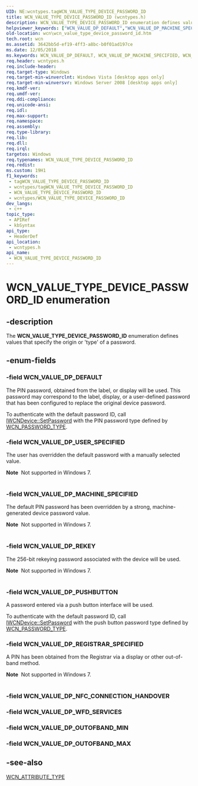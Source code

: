 ```yaml
---
UID: NE:wcntypes.tagWCN_VALUE_TYPE_DEVICE_PASSWORD_ID
title: WCN_VALUE_TYPE_DEVICE_PASSWORD_ID (wcntypes.h)
description: WCN_VALUE_TYPE_DEVICE_PASSWORD_ID enumeration defines values that specify the origin or 'type' of a password.
helpviewer_keywords: ["WCN_VALUE_DP_DEFAULT","WCN_VALUE_DP_MACHINE_SPECIFIED","WCN_VALUE_DP_PUSHBUTTON","WCN_VALUE_DP_REGISTRAR_SPECIFIED","WCN_VALUE_DP_REKEY","WCN_VALUE_DP_USER_SPECIFIED","WCN_VALUE_TYPE_DEVICE_PASSWORD_ID","WCN_VALUE_TYPE_DEVICE_PASSWORD_ID enumeration [Windows Connect Now]","wcn.wcn_value_type_device_password_id","wcntypes/WCN_VALUE_DP_DEFAULT","wcntypes/WCN_VALUE_DP_MACHINE_SPECIFIED","wcntypes/WCN_VALUE_DP_PUSHBUTTON","wcntypes/WCN_VALUE_DP_REGISTRAR_SPECIFIED","wcntypes/WCN_VALUE_DP_REKEY","wcntypes/WCN_VALUE_DP_USER_SPECIFIED","wcntypes/WCN_VALUE_TYPE_DEVICE_PASSWORD_ID"]
old-location: wcn\wcn_value_type_device_password_id.htm
tech.root: wcn
ms.assetid: 3642bb5d-ef19-4ff3-a8bc-b0f01ad197ce
ms.date: 12/05/2018
ms.keywords: WCN_VALUE_DP_DEFAULT, WCN_VALUE_DP_MACHINE_SPECIFIED, WCN_VALUE_DP_PUSHBUTTON, WCN_VALUE_DP_REGISTRAR_SPECIFIED, WCN_VALUE_DP_REKEY, WCN_VALUE_DP_USER_SPECIFIED, WCN_VALUE_TYPE_DEVICE_PASSWORD_ID, WCN_VALUE_TYPE_DEVICE_PASSWORD_ID enumeration [Windows Connect Now], wcn.wcn_value_type_device_password_id, wcntypes/WCN_VALUE_DP_DEFAULT, wcntypes/WCN_VALUE_DP_MACHINE_SPECIFIED, wcntypes/WCN_VALUE_DP_PUSHBUTTON, wcntypes/WCN_VALUE_DP_REGISTRAR_SPECIFIED, wcntypes/WCN_VALUE_DP_REKEY, wcntypes/WCN_VALUE_DP_USER_SPECIFIED, wcntypes/WCN_VALUE_TYPE_DEVICE_PASSWORD_ID
req.header: wcntypes.h
req.include-header: 
req.target-type: Windows
req.target-min-winverclnt: Windows Vista [desktop apps only]
req.target-min-winversvr: Windows Server 2008 [desktop apps only]
req.kmdf-ver: 
req.umdf-ver: 
req.ddi-compliance: 
req.unicode-ansi: 
req.idl: 
req.max-support: 
req.namespace: 
req.assembly: 
req.type-library: 
req.lib: 
req.dll: 
req.irql: 
targetos: Windows
req.typenames: WCN_VALUE_TYPE_DEVICE_PASSWORD_ID
req.redist: 
ms.custom: 19H1
f1_keywords:
 - tagWCN_VALUE_TYPE_DEVICE_PASSWORD_ID
 - wcntypes/tagWCN_VALUE_TYPE_DEVICE_PASSWORD_ID
 - WCN_VALUE_TYPE_DEVICE_PASSWORD_ID
 - wcntypes/WCN_VALUE_TYPE_DEVICE_PASSWORD_ID
dev_langs:
 - c++
topic_type:
 - APIRef
 - kbSyntax
api_type:
 - HeaderDef
api_location:
 - wcntypes.h
api_name:
 - WCN_VALUE_TYPE_DEVICE_PASSWORD_ID
---
```


# WCN_VALUE_TYPE_DEVICE_PASSWORD_ID enumeration


## -description

The <b>WCN_VALUE_TYPE_DEVICE_PASSWORD_ID</b> enumeration defines values that specify the origin or 'type' of a password.

## -enum-fields

### -field WCN_VALUE_DP_DEFAULT

The PIN password, obtained from the label, or
display will be used. This password may correspond to the label, display, or a user-defined password that has been
configured to replace the original device password.


To authenticate with the default password ID, call <a href="/windows/desktop/api/wcndevice/nf-wcndevice-iwcndevice-setpassword">IWCNDevice::SetPassword</a> with the PIN password type defined by <a href="/windows/desktop/api/wcndevice/ne-wcndevice-wcn_password_type">WCN_PASSWORD_TYPE</a>.

### -field WCN_VALUE_DP_USER_SPECIFIED

The user has overridden the default password with a manually selected value.


<div class="alert"><b>Note</b>  Not supported in Windows 7.</div>
<div> </div>

### -field WCN_VALUE_DP_MACHINE_SPECIFIED

The default PIN password has been overridden by a strong, machine-generated
device password value. 

<div class="alert"><b>Note</b>  Not supported in Windows 7.</div>
<div> </div>

### -field WCN_VALUE_DP_REKEY

The 256-bit rekeying password
associated with the device will be used.

<div class="alert"><b>Note</b>  Not supported in Windows 7.</div>
<div> </div>

### -field WCN_VALUE_DP_PUSHBUTTON

A password entered via a push button interface will be used. 

To authenticate with the default password ID, call <a href="/windows/desktop/api/wcndevice/nf-wcndevice-iwcndevice-setpassword">IWCNDevice::SetPassword</a> with the push button password type defined by <a href="/windows/desktop/api/wcndevice/ne-wcndevice-wcn_password_type">WCN_PASSWORD_TYPE</a>.

### -field WCN_VALUE_DP_REGISTRAR_SPECIFIED

A PIN has been obtained from the Registrar via a display or
other out-of-band method. 

<div class="alert"><b>Note</b>  Not supported in Windows 7.</div>
<div> </div>

### -field WCN_VALUE_DP_NFC_CONNECTION_HANDOVER

### -field WCN_VALUE_DP_WFD_SERVICES

### -field WCN_VALUE_DP_OUTOFBAND_MIN

### -field WCN_VALUE_DP_OUTOFBAND_MAX

## -see-also

<a href="/windows/desktop/api/wcntypes/ne-wcntypes-wcn_attribute_type">WCN_ATTRIBUTE_TYPE</a>